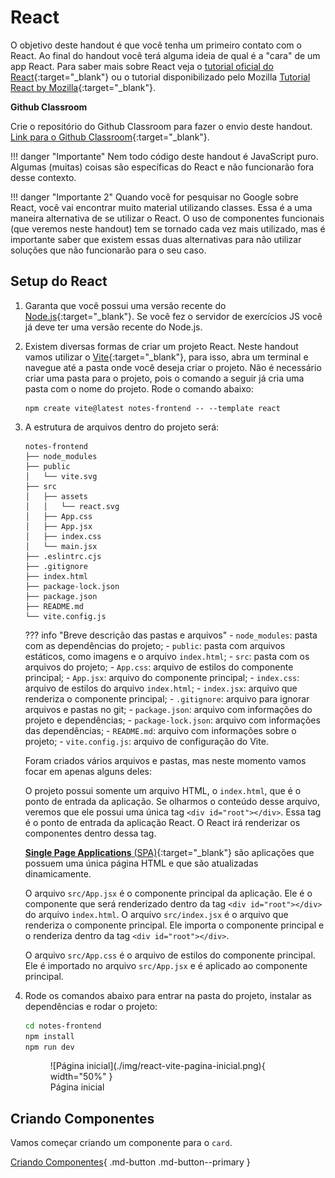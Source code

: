 # React

O objetivo deste handout é que você tenha um primeiro contato com o React. Ao final do handout você terá alguma ideia de qual é a "cara" de um app React. Para saber mais sobre React veja o [tutorial oficial do React](https://react.dev/learn/tutorial-tic-tac-toe){:target="_blank"} ou o tutorial disponibilizado pelo Mozilla [Tutorial React by Mozilla](https://developer.mozilla.org/en-US/docs/Learn/Tools_and_testing/Client-side_JavaScript_frameworks/React_getting_started){:target="_blank"}.

**Github Classroom**

Crie o repositório do Github Classroom para fazer o envio deste handout. [Link para o Github Classroom](https://classroom.github.com/a/e7nShEqQ){:target="_blank"}.

!!! danger "Importante"
    Nem todo código deste handout é JavaScript puro. Algumas (muitas) coisas são específicas do React e não funcionarão fora desse contexto.

!!! danger "Importante 2"
    Quando você for pesquisar no Google sobre React, você vai encontrar muito material utilizando classes. Essa é a uma maneira alternativa de se utilizar o React. O uso de componentes funcionais (que veremos neste handout) tem se tornado cada vez mais utilizado, mas é importante saber que existem essas duas alternativas para não utilizar soluções que não funcionarão para o seu caso.

## Setup do React

1. Garanta que você possui uma versão recente do [Node.js](https://nodejs.org/en/){:target="_blank"}. Se você fez o servidor de exercícios JS você já deve ter uma versão recente do Node.js.
2. Existem diversas formas de criar um projeto React. Neste handout vamos utilizar o [Vite](https://vitejs.dev/){:target="_blank"}, para isso, abra um terminal e navegue até a pasta onde você deseja criar o projeto. Não é necessário criar uma pasta para o projeto, pois o comando a seguir já cria uma pasta com o nome do projeto. 
    Rode o comando abaixo:
    ```
    npm create vite@latest notes-frontend -- --template react
    ```

4. A estrutura de arquivos dentro do projeto será:
  
      ```
      notes-frontend
      ├── node_modules
      ├── public
      │   └── vite.svg
      ├── src
      │   ├── assets
      │   │   └── react.svg
      │   ├── App.css
      │   ├── App.jsx
      │   ├── index.css
      │   └── main.jsx
      ├── .eslintrc.cjs
      ├── .gitignore
      ├── index.html
      ├── package-lock.json
      ├── package.json
      ├── README.md
      └── vite.config.js
      ```

    ??? info "Breve descrição das pastas e arquivos" 
        - `node_modules`: pasta com as dependências do projeto;
        - `public`: pasta com arquivos estáticos, como imagens e o arquivo `index.html`;
        - `src`: pasta com os arquivos do projeto;
        - `App.css`: arquivo de estilos do componente principal;
        - `App.jsx`: arquivo do componente principal;
        - `index.css`: arquivo de estilos do arquivo `index.html`;
        - `index.jsx`: arquivo que renderiza o componente principal;
        - `.gitignore`: arquivo para ignorar arquivos e pastas no git;
        - `package.json`: arquivo com informações do projeto e dependências;
        - `package-lock.json`: arquivo com informações das dependências;
        - `README.md`: arquivo com informações sobre o projeto;
        - `vite.config.js`: arquivo de configuração do Vite.
    
    Foram criados vários arquivos e pastas, mas neste momento vamos focar em apenas alguns deles:

    O projeto possui somente um arquivo HTML, o `index.html`, que é o ponto de entrada da aplicação. Se olharmos o conteúdo desse arquivo, veremos que ele possui uma única tag `<div id="root"></div>`. Essa tag é o ponto de entrada da aplicação React. O React irá renderizar os componentes dentro dessa tag.

    [**Single Page Applications** (SPA)](){:target="_blank"} são aplicações que possuem uma única página HTML e que são atualizadas dinamicamente.

    O arquivo `src/App.jsx` é o componente principal da aplicação. Ele é o componente que será renderizado dentro da tag `<div id="root"></div>` do arquivo `index.html`. O arquivo `src/index.jsx` é o arquivo que renderiza o componente principal. Ele importa o componente principal e o renderiza dentro da tag `<div id="root"></div>`.

    O arquivo `src/App.css` é o arquivo de estilos do componente principal. Ele é importado no arquivo `src/App.jsx` e é aplicado ao componente principal.  

4. Rode os comandos abaixo para entrar na pasta do projeto, instalar as dependências e rodar o projeto:
    ```bash
    cd notes-frontend
    npm install
    npm run dev
    ```

    <figure markdown="span">
      ![Página inicial](./img/react-vite-pagina-inicial.png){ width="50%" }
      <figcaption>Página inicial</figcaption>
    </figure>

## Criando Componentes

Vamos começar criando um componente para o `card`.

[Criando Componentes](./parte-01-componentes.md){ .md-button .md-button--primary }